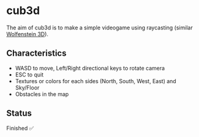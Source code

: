 # cub3d

The aim of cub3d is to make a simple videogame using raycasting (similar [Wolfenstein 3D](https://en.wikipedia.org/wiki/Wolfenstein_3D)).



## Characteristics

* WASD to move, Left/Right directional keys to rotate camera
* ESC to quit
* Textures or colors for each sides (North, South, West, East) and Sky/Floor
* Obstacles in the map

## Status

Finished :white_check_mark: